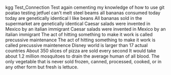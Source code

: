 kgg
Test_Connection
Test again
cementing my knowledge of how to use git
poatao
testing
jetfuel
can't
melt
steel
beams
all
bananas
consumed
today
today
are
genetically
identical
I like beans
All bananas sold in the supermarket are genetically identical
Caesar salads were invented in Mexico by an italian immigrant
Caesar salads were invented in Mexico by an italian immigrant
The act of hitting something to make it work is called precussive maintenance
The act of hitting something to make it work is called precussive maintenence
Disney world is larger than 17 actual countries
 About 350 slices of pizza are sold every second
 It would take about 1.2 million mosquitoes to drain the average human of all blood.
 The only vegetable that is never sold frozen, canned, processed, cooked, or in any other form but fresh is lettuce.
